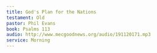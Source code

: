 ```yaml
---
title: God's Plan for the Nations
testament: Old
pastor: Phil Evans
book: Psalms 113
audio: http://www.mecgoodnews.org/audio/191120171.mp3
service: Morning
---
```

